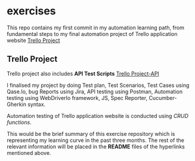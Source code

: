 # exercises

This repo contains my first commit in my automation learning path, from fundamental steps to my final automation project of Trello application website [Trello Project](https://github.com/Janamya/exercises/commit/96221922aa6bc801b472f4b684848a961f1fac49)

## Trello Project
Trello project also includes **API Test Scripts** [Trello Project-API](https://github.com/Janamya/exercises/tree/master/05-12-2022)

I finalised my project by doing Test plan, Test Scenarios, Test Cases using Qase.Io, bug Reports using Jira, API testing using Postman, Automation testing using WebDriverIo framework, JS, Spec Reporter, Cucumber-Gherkin syntax.

Automation testing of Trello application website is conducted using _CRUD functions_.

This would be the brief summary of this exercise repository which is representing my learning curve in the past three months. The rest of the relevant information will be placed in the **README** files of the hyperlinks mentioned above.


